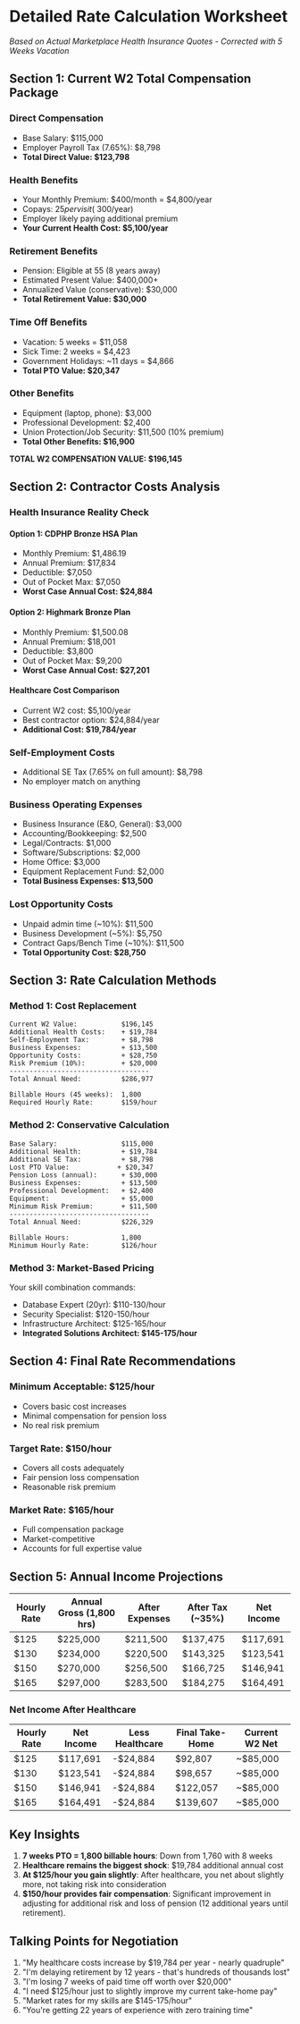 # Detailed Rate Calculation Worksheet

_Based on Actual Marketplace Health Insurance Quotes - Corrected with 5 Weeks Vacation_

## Section 1: Current W2 Total Compensation Package

### Direct Compensation

- Base Salary: $115,000
- Employer Payroll Tax (7.65%): $8,798
- **Total Direct Value: $123,798**

### Health Benefits

- Your Monthly Premium: $400/month = $4,800/year
- Copays: $25 per visit (~$300/year)
- Employer likely paying additional premium
- **Your Current Health Cost: $5,100/year**

### Retirement Benefits

- Pension: Eligible at 55 (8 years away)
- Estimated Present Value: $400,000+
- Annualized Value (conservative): $30,000
- **Total Retirement Value: $30,000**

### Time Off Benefits

- Vacation: 5 weeks = $11,058
- Sick Time: 2 weeks = $4,423
- Government Holidays: ~11 days = $4,866
- **Total PTO Value: $20,347**

### Other Benefits

- Equipment (laptop, phone): $3,000
- Professional Development: $2,400
- Union Protection/Job Security: $11,500 (10% premium)
- **Total Other Benefits: $16,900**

**TOTAL W2 COMPENSATION VALUE: $196,145**

## Section 2: Contractor Costs Analysis

### Health Insurance Reality Check

#### Option 1: CDPHP Bronze HSA Plan

- Monthly Premium: $1,486.19
- Annual Premium: $17,834
- Deductible: $7,050
- Out of Pocket Max: $7,050
- **Worst Case Annual Cost: $24,884**

#### Option 2: Highmark Bronze Plan

- Monthly Premium: $1,500.08
- Annual Premium: $18,001
- Deductible: $3,800
- Out of Pocket Max: $9,200
- **Worst Case Annual Cost: $27,201**

#### Healthcare Cost Comparison

- Current W2 cost: $5,100/year
- Best contractor option: $24,884/year
- **Additional Cost: $19,784/year**

### Self-Employment Costs

- Additional SE Tax (7.65% on full amount): $8,798
- No employer match on anything

### Business Operating Expenses

- Business Insurance (E&O, General): $3,000
- Accounting/Bookkeeping: $2,500
- Legal/Contracts: $1,000
- Software/Subscriptions: $2,000
- Home Office: $3,000
- Equipment Replacement Fund: $2,000
- **Total Business Expenses: $13,500**

### Lost Opportunity Costs

- Unpaid admin time (~10%): $11,500
- Business Development (~5%): $5,750
- Contract Gaps/Bench Time (~10%): $11,500
- **Total Opportunity Cost: $28,750**

## Section 3: Rate Calculation Methods

### Method 1: Cost Replacement

```
Current W2 Value:           $196,145
Additional Health Costs:    + $19,784
Self-Employment Tax:        + $8,798
Business Expenses:          + $13,500
Opportunity Costs:          + $28,750
Risk Premium (10%):         + $20,000
-----------------------------------
Total Annual Need:          $286,977

Billable Hours (45 weeks):  1,800
Required Hourly Rate:       $159/hour
```

### Method 2: Conservative Calculation

```
Base Salary:                $115,000
Additional Health:          + $19,784
Additional SE Tax:          + $8,798
Lost PTO Value:            + $20,347
Pension Loss (annual):      + $30,000
Business Expenses:          + $13,500
Professional Development:   + $2,400
Equipment:                  + $5,000
Minimum Risk Premium:       + $11,500
-----------------------------------
Total Annual Need:          $226,329

Billable Hours:             1,800
Minimum Hourly Rate:        $126/hour
```

### Method 3: Market-Based Pricing

Your skill combination commands:

- Database Expert (20yr): $110-130/hour
- Security Specialist: $120-150/hour
- Infrastructure Architect: $125-165/hour
- **Integrated Solutions Architect: $145-175/hour**

## Section 4: Final Rate Recommendations

### Minimum Acceptable: $125/hour

- Covers basic cost increases
- Minimal compensation for pension loss
- No real risk premium

### Target Rate: $150/hour

- Covers all costs adequately
- Fair pension loss compensation
- Reasonable risk premium

### Market Rate: $165/hour

- Full compensation package
- Market-competitive
- Accounts for full expertise value

## Section 5: Annual Income Projections

| Hourly Rate | Annual Gross (1,800 hrs) | After Expenses | After Tax (~35%) | Net Income |
| ----------- | ------------------------ | -------------- | ---------------- | ---------- |
| $125        | $225,000                 | $211,500       | $137,475         | $117,691   |
| $130        | $234,000                 | $220,500       | $143,325         | $123,541   |
| $150        | $270,000                 | $256,500       | $166,725         | $146,941   |
| $165        | $297,000                 | $283,500       | $184,275         | $164,491   |

### Net Income After Healthcare

| Hourly Rate | Net Income | Less Healthcare | Final Take-Home | Current W2 Net |
| ----------- | ---------- | --------------- | --------------- | -------------- |
| $125        | $117,691   | -$24,884        | $92,807         | ~$85,000       |
| $130        | $123,541   | -$24,884        | $98,657         | ~$85,000       |
| $150        | $146,941   | -$24,884        | $122,057        | ~$85,000       |
| $165        | $164,491   | -$24,884        | $139,607        | ~$85,000       |

## Key Insights

1. **7 weeks PTO = 1,800 billable hours**: Down from 1,760 with 8 weeks
2. **Healthcare remains the biggest shock**: $19,784 additional annual cost
3. **At $125/hour you gain slightly**: After healthcare, you net about slightly more, not taking risk into consideration
4. **$150/hour provides fair compensation**: Significant improvement in adjusting for additional risk and loss of pension (12 additional years until retirement).

## Talking Points for Negotiation

1. "My healthcare costs increase by $19,784 per year - nearly quadruple"
2. "I'm delaying retirement by 12 years - that's hundreds of thousands lost"
3. "I'm losing 7 weeks of paid time off worth over $20,000"
4. "I need $125/hour just to slightly improve my current take-home pay"
5. "Market rates for my skills are $145-175/hour"
6. "You're getting 22 years of experience with zero training time"
